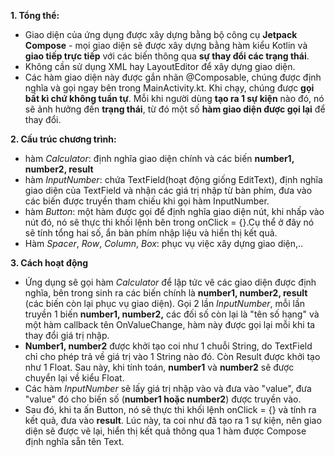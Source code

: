 **1. Tổng thể:**
- Giao diện của ứng dụng được xây dựng bằng bộ công cụ **Jetpack Compose** - mọi giao diện sẽ được xây
  dựng bằng hàm kiểu Kotlin và **giao tiếp trực tiếp** với các biến thông qua **sự thay đổi các trạng thái**.
- Không cần sử dụng XML hay LayoutEditor để xây dựng giao diện.
- Các hàm giao diện này được gắn nhãn @Composable, chúng được định nghĩa và gọi ngay bên trong MainActivity.kt.
  Khi chạy, chúng được **gọi bất kì chứ không tuần tự**. Mỗi khi người dùng **tạo ra 1 sự kiện** nào đó, nó sẽ ảnh hưởng
  đến **trạng thái**, từ đó một số **hàm giao diện được gọi lại** để thay đổi.

**2. Cấu trúc chương trình:**
- hàm _Calculator_: định nghĩa giao diện chính và các biến **number1, number2, result**
- hàm _InputNumber_: chứa TextField(hoạt động giống EditText), định nghĩa giao diện của TextField và nhận các giá trị nhập từ bàn phím,
  đưa vào các biến được truyền tham chiếu khi gọi hàm InputNumber.
- hàm _Button_: một hàm được gọi để định nghĩa giao diện nút, khi nhấp vào nút đó, nó sẽ thực thi khối lệnh bên trong
  onClick = {}.Cụ thể ở đây nó sẽ tính tổng hai số, ẩn bàn phím nhập liệu và hiển thị kết quả.
- Hàm _Spacer_, _Row_, _Column_, _Box_: phục vụ việc xây dựng giao diện,..

**3. Cách hoạt động**
- Ứng dụng sẽ gọi hàm _Calculator_ để lập tức vẽ các giao diện được định nghĩa, bên trong sinh ra các biến chính là **number1, number2,
  result** (các biến còn lại phục vụ giao diện). Gọi 2 lần _InputNumber_, mỗi lần truyền 1 biến **number1, number2,** các đối số còn lại là
  "tên số hạng" và một hàm callback tên OnValueChange, hàm này được gọi lại mỗi khi ta thay đổi giá trị nhập.
- **Number1, number2** được khởi tạo coi như 1 chuỗi String, do TextField chỉ cho phép trả về giá trị vào 1 String nào đó. Còn Result được
  khởi tạo như 1 Float. Sau này, khi tính toán, **number1** và **number2** sẽ được chuyển lại về kiểu Float.
- Các hàm _InputNumber_ sẽ lấy giá trị nhập vào và đưa vào "value", đưa "value" đó cho biến số (**number1 hoặc number2**) được truyền vào.
- Sau đó, khi ta ấn Button, nó sẽ thực thi khối lệnh onClick = {} và tính ra kết quả, đưa vào **result**. Lúc này, ta coi như đã tạo ra
  1 sự kiện, nên giao diện sẽ được vẽ lại, hiển thị kết quả thông qua 1 hàm được Compose định nghĩa sẵn tên Text.


